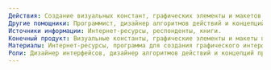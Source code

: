```yaml
---
Действия: Создание визуальных констант, графических элементы и макетов программы.
Другие помощники: Программист, дизайнер алгоритмов действий и концепций программы.
Источники информации: Интернет-ресурсы, респонденты, книги.
Конечный продукт: Визуальные константы, графические элементы и макеты программы.
Материалы: Интернет-ресурсы, программа для создания графического интерфейса.
Роли: Дизайнер интерфейсов, дизайнер алгоритмов действий и концепций программы.
---
```

